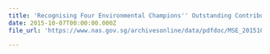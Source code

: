 ```yaml
---
title: 'Recognising Four Environmental Champions'' Outstanding Contributions'
date: 2015-10-07T00:00:00.000Z
file_url: 'https://www.nas.gov.sg/archivesonline/data/pdfdoc/MSE_20151007001.pdf'

---
```


